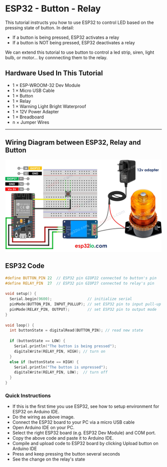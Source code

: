 # ESP32 - Button - Relay

This tutorial instructs you how to use ESP32 to control LED based on the pressing state of button. In detail:

  * If a button is being pressed, ESP32 activates a relay
  * If a button is NOT being pressed, ESP32 deactivates a relay

We can extend this tutorial to use button to control a led strip, siren, light bulb, or motor... by connnecting them to the relay.

## Hardware Used In This Tutorial

  * 1 × ESP-WROOM-32 Dev Module	
  * 1 × Micro USB Cable	
  * 1 × Button	
  * 1 × Relay	
  * 1 × Warning Light Bright Waterproof	
  * 1 × 12V Power Adapter	
  * 1 × Breadboard	
  * n × Jumper Wires

---

## Wiring Diagram between ESP32, Relay and Button

![](figs/fig_9_1.jpg)

## ESP32 Code

```c++
#define BUTTON_PIN 22  // ESP32 pin GIOP22 connected to button's pin
#define RELAY_PIN  27  // ESP32 pin GIOP27 connected to relay's pin

void setup() {
  Serial.begin(9600);                // initialize serial
  pinMode(BUTTON_PIN, INPUT_PULLUP); // set ESP32 pin to input pull-up mode
  pinMode(RELAY_PIN, OUTPUT);        // set ESP32 pin to output mode
}

void loop() {
  int buttonState = digitalRead(BUTTON_PIN); // read new state

  if (buttonState == LOW) {
    Serial.println("The button is being pressed");
    digitalWrite(RELAY_PIN, HIGH); // turn on
  }
  else if (buttonState == HIGH) {
    Serial.println("The button is unpressed");
    digitalWrite(RELAY_PIN, LOW);  // turn off
  }
}
```

### Quick Instructions

   * If this is the first time you use ESP32, see how to setup environment for ESP32 on Arduino IDE.
   * Do the wiring as above image.
   * Connect the ESP32 board to your PC via a micro USB cable
   * Open Arduino IDE on your PC.
   * Select the right ESP32 board (e.g. ESP32 Dev Module) and COM port.
   * Copy the above code and paste it to Arduino IDE.
   * Compile and upload code to ESP32 board by clicking Upload button on Arduino IDE
   * Press and keep pressing the button several seconds
   * See the change on the relay's state